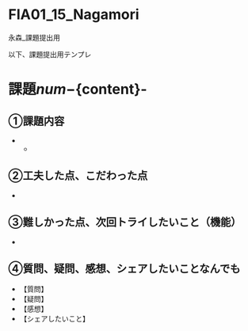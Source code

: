 # FIA01_15_Nagamori
永森_課題提出用

以下、課題提出用テンプレ

# 課題${num} -${content}-

## ①課題内容
- 
  -

## ②工夫した点、こだわった点
- 

## ③難しかった点、次回トライしたいこと（機能）
- 

## ④質問、疑問、感想、シェアしたいことなんでも
- 【質問】
- 【疑問】
- 【感想】
- 【シェアしたいこと】
